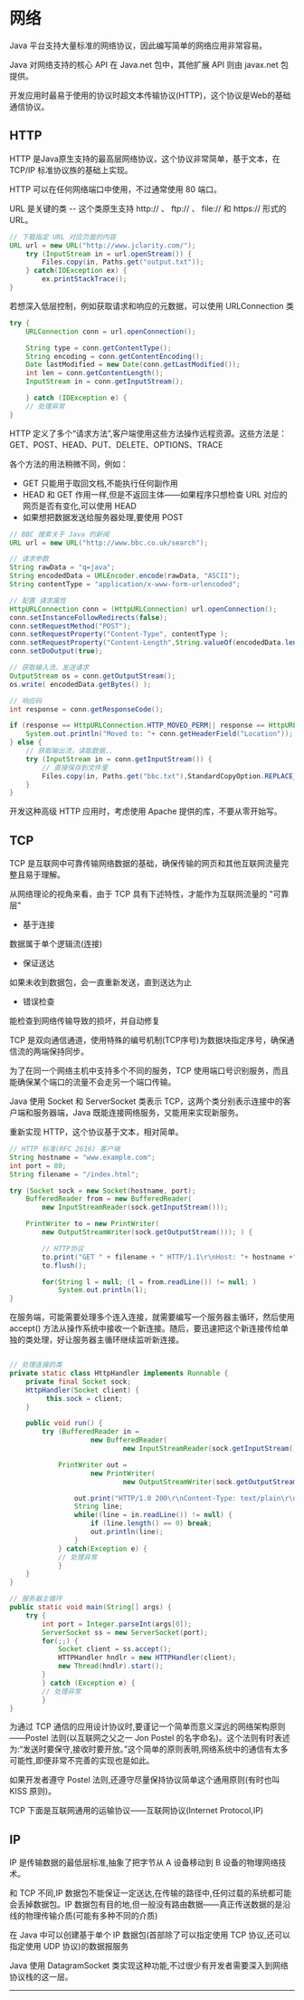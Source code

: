 #   网络

Java 平台支持大量标准的网络协议，因此编写简单的网络应用非常容易。

Java 对网络支持的核心 API 在 Java.net 包中，其他扩展 API 则由 javax.net 包提供。

开发应用时最易于使用的协议时超文本传输协议(HTTP)，这个协议是Web的基础通信协议。

##  HTTP

HTTP 是Java原生支持的最高层网络协议，这个协议非常简单，基于文本，在 TCP/IP 标准协议族的基础上实现。

HTTP 可以在任何网络端口中使用，不过通常使用 80 端口。

URL 是关键的类 -- 这个类原生支持 http:// 、 ftp:// 、 file:// 和 https:// 形式的 URL。

```Java
// 下载指定 URL 对应页面的内容
URL url = new URL("http://www.jclarity.com/");
    try (InputStream in = url.openStream()) {
        Files.copy(in, Paths.get("output.txt"));
    } catch(IOException ex) {
        ex.printStackTrace();
}
```

若想深入低层控制，例如获取请求和响应的元数据，可以使用 URLConnection 类

```Java
try {
    URLConnection conn = url.openConnection();

    String type = conn.getContentType();
    String encoding = conn.getContentEncoding();
    Date lastModified = new Date(conn.getLastModified());
    int len = conn.getContentLength();
    InputStream in = conn.getInputStream();

    } catch (IOException e) {
    // 处理异常
}
```

HTTP 定义了多个“请求方法”,客户端使用这些方法操作远程资源。这些方法是：GET、POST、HEAD、PUT、DELETE、OPTIONS、TRACE

各个方法的用法稍微不同，例如：

-   GET 只能用于取回文档,不能执行任何副作用
-   HEAD 和 GET 作用一样,但是不返回主体——如果程序只想检查 URL 对应的网页是否有变化,可以使用 HEAD
-   如果想把数据发送给服务器处理,要使用 POST

```Java
// BBC 搜索关于 Java 的新闻
URL url = new URL("http://www.bbc.co.uk/search");

// 请求参数
String rawData = "q=java";
String encodedData = URLEncoder.encode(rawData, "ASCII");
String contentType = "application/x-www-form-urlencoded";

// 配置 请求属性
HttpURLConnection conn = (HttpURLConnection) url.openConnection();
conn.setInstanceFollowRedirects(false);
conn.setRequestMethod("POST");
conn.setRequestProperty("Content-Type", contentType );
conn.setRequestProperty("Content-Length",String.valueOf(encodedData.length()));
conn.setDoOutput(true);

// 获取输入流，发送请求
OutputStream os = conn.getOutputStream();
os.write( encodedData.getBytes() );

// 响应码
int response = conn.getResponseCode();

if (response == HttpURLConnection.HTTP_MOVED_PERM|| response == HttpURLConnection.HTTP_MOVED_TEMP) {
    System.out.println("Moved to: "+ conn.getHeaderField("Location"));
} else {
    // 获取输出流，读取数据..
    try (InputStream in = conn.getInputStream()) {
        // 直接保存到文件里
        Files.copy(in, Paths.get("bbc.txt"),StandardCopyOption.REPLACE_EXISTING);
    }
}

```

开发这种高级 HTTP 应用时，考虑使用 Apache 提供的库，不要从零开始写。

##  TCP

TCP 是互联网中可靠传输网络数据的基础，确保传输的网页和其他互联网流量完整且易于理解。

从网络理论的视角来看，由于 TCP 具有下述特性，才能作为互联网流量的 "可靠层"

-   基于连接

数据属于单个逻辑流(连接)

-   保证送达

如果未收到数据包，会一直重新发送，直到送达为止

-   错误检查

能检查到网络传输导致的损坏，并自动修复


TCP 是双向通信通道，使用特殊的编号机制(TCP序号)为数据块指定序号，确保通信流的两端保持同步。

为了在同一个网络主机中支持多个不同的服务，TCP 使用端口号识别服务，而且能确保某个端口的流量不会走另一个端口传输。

Java 使用 Socket 和 ServerSocket 类表示 TCP，这两个类分别表示连接中的客户端和服务器端，Java 既能连接网络服务，又能用来实现新服务。

重新实现 HTTP，这个协议基于文本，相对简单。

```Java
// HTTP 标准(RFC 2616) 客户端
String hostname = "www.example.com";
int port = 80;
String filename = "/index.html";

try (Socket sock = new Socket(hostname, port);
    BufferedReader from = new BufferedReader(
        new InputStreamReader(sock.getInputStream()));

    PrintWriter to = new PrintWriter(
        new OutputStreamWriter(sock.getOutputStream())); ) {

        // HTTP协议
        to.print("GET " + filename + " HTTP/1.1\r\nHost: "+ hostname +"\r\n\r\n");
        to.flush();

        for(String l = null; (l = from.readLine()) != null; )
            System.out.println(l);
}

```

在服务端，可能需要处理多个连入连接，就需要编写一个服务器主循环，然后使用 accept() 方法从操作系统中接收一个新连接。随后，要迅速把这个新连接传给单独的类处理，好让服务器主循环继续监听新连接。

```Java

// 处理连接的类
private static class HttpHandler implements Runnable {
    private final Socket sock;
    HttpHandler(Socket client) {
         this.sock = client; 
    }

    public void run() {
        try (BufferedReader in =
                    new BufferedReader(
                            new InputStreamReader(sock.getInputStream()));

            PrintWriter out =
                    new PrintWriter(
                            new OutputStreamWriter(sock.getOutputStream())); ) {

                out.print("HTTP/1.0 200\r\nContent-Type: text/plain\r\n\r\n");
                String line;
                while((line = in.readLine()) != null) {
                    if (line.length() == 0) break;
                    out.println(line);
                }
            } catch(Exception e) {
            // 处理异常
            }
    }
}

// 服务器主循环
public static void main(String[] args) {
    try {
        int port = Integer.parseInt(args[0]);
        ServerSocket ss = new ServerSocket(port);
        for(;;) {
            Socket client = ss.accept();
            HTTPHandler hndlr = new HTTPHandler(client);
            new Thread(hndlr).start();
        }
        } catch (Exception e) {
        // 处理异常
        }
}
```

为通过 TCP 通信的应用设计协议时,要谨记一个简单而意义深远的网络架构原则——Postel 法则(以互联网之父之一 Jon Postel 的名字命名)。这个法则有时表述为:“发送时要保守,接收时要开放。”这个简单的原则表明,网络系统中的通信有太多可能性,即便非常不完善的实现也是如此。

如果开发者遵守 Postel 法则,还遵守尽量保持协议简单这个通用原则(有时也叫 KISS 原则)。

TCP 下面是互联网通用的运输协议——互联网协议(Internet Protocol,IP)

##  IP

IP 是传输数据的最低层标准,抽象了把字节从 A 设备移动到 B 设备的物理网络技术。

和 TCP 不同,IP 数据包不能保证一定送达,在传输的路径中,任何过载的系统都可能会丢掉数据包。IP 数据包有目的地,但一般没有路由数据——真正传送数据的是沿线的物理传输介质(可能有多种不同的介质)

在 Java 中可以创建基于单个 IP 数据包(首部除了可以指定使用 TCP 协议,还可以指定使用 UDP 协议)的数据报服务

Java 使用 DatagramSocket 类实现这种功能,不过很少有开发者需要深入到网络协议栈的这一层。

----